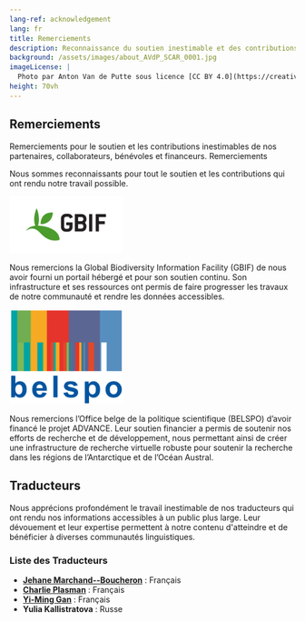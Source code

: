 ```yaml
---
lang-ref: acknowledgement
lang: fr
title: Remerciements
description: Reconnaissance du soutien inestimable et des contributions de nos partenaires, collaborateurs, bénévoles et financeurs.
background: /assets/images/about_AVdP_SCAR_0001.jpg
imageLicense: |
  Photo par Anton Van de Putte sous licence [CC BY 4.0](https://creativecommons.org/licenses/by/4.0/)
height: 70vh
---
```


## Remerciements

Remerciements pour le soutien et les contributions inestimables de nos partenaires, collaborateurs, bénévoles et financeurs.
Remerciements

Nous sommes reconnaissants pour tout le soutien et les contributions qui ont rendu notre travail possible.

<img src="/assets/images/logo/gbif-standard-logo-green.png" alt="GBIF logo" width="200">

Nous remercions la Global Biodiversity Information Facility (GBIF) de nous avoir fourni un portail hébergé et pour son soutien continu. Son infrastructure et ses ressources ont permis de faire progresser les travaux de notre communauté et rendre les données accessibles.

<img src="/assets/images/logo/belspo.jpg" alt="BELSPO logo" width="200">

Nous remercions l’Office belge de la politique scientifique (BELSPO) d’avoir financé le projet ADVANCE. Leur soutien financier a permis de soutenir nos efforts de recherche et de développement, nous permettant ainsi de créer une infrastructure de recherche virtuelle robuste pour soutenir la recherche dans les régions de l’Antarctique et de l’Océan Austral.

## Traducteurs

Nous apprécions profondément le travail inestimable de nos traducteurs qui ont rendu nos informations accessibles à un public plus large. Leur dévouement et leur expertise permettent à notre contenu d'atteindre et de bénéficier à diverses communautés linguistiques.

### Liste des Traducteurs

- **[Jehane Marchand--Boucheron](https://orcid.org/0009-0004-3688-874X)** : Français
- **[Charlie Plasman](https://orcid.org/0009-0007-7519-7417)** : Français
- **[Yi-Ming Gan](https://orcid.org/0000-0001-7087-2646)** : Français
- **Yulia Kallistratova** : Russe
